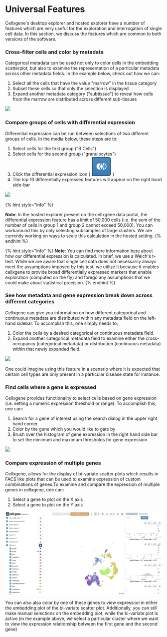 # Universal Features

Cellxgene's desktop explorer and hosted explorer have a number of features which are very useful for the exploration and interrogation of single cell data. In this section, we discuss the features which are common to both versions of the software.

### Cross-filter cells and color by metadata

Categorical metadata can be used not only to color cells in the embedding scatterplot, but also to examine the representation of a particular metadata across other metadata fields. In the example below, check out how we can:

1. Select all the cells that have the value "marrow" in the tissue category
2. Subset these cells so that only the selection is displayed
3. Expand another metadata category \("subtissue"\) to reveal how cells from the marrow are distributed across different sub-tissues

![](../../.gitbook/assets/crossfilter.gif)

### Compare groups of cells with differential expression

Differential expression can be run between selections of two different groups of cells. In the media below, these steps are to:

1. Select cells for the first group \("B Cells"\)
2. Select cells for the second group \("granulocytes"\)
3. Click the differential expression icon \( ![](../../.gitbook/assets/image%20%282%29.png) \)
4. The top 10 differentially expressed features will appear on the right hand side-bar

![](../../.gitbook/assets/diffexp.gif)

{% hint style="info" %}
  
**Note**: In the hosted explorer present on the cellxgene data portal, the differential expression feature has a limit of 50,000 cells \(i.e. the sum of the number of cells in group 1 and group 2 cannot exceed 50,000\). You can workaround this by only selecting subsamples of large clusters. We are currently working on ways to scale this calculation in the hosted setting.
{% endhint %}

{% hint style="info" %}
**Note**: You can find more information [here](../algorithms.md#differential-expression) about how our differential expression is calculated. In brief, we use a Welch's t-test. While we are aware that single cell data does not necessarily always meet the assumptions imposed by this test, we utilize it because it enables cellxgene to provide broad differentially expressed markers that enable exploration \(computed on the fly\) and forego any assumptions that we could make about statistical precision. 
{% endhint %}

### See how metadata and gene expression break down across different categories

Cellxgene can give you information on how different categorical and continuous metadata are distributed within any metadata field on the left-hand sidebar. To accomplish this, one simply needs to:

1. Color the cells by a desired categorical or continuous metadata field.
2. Expand another categorical metadata field to examine either the cross-occupancy \(categorical metadata\) or distribution \(continuous metadata\) within that newly expanded field.

![](../../.gitbook/assets/category-breakdown.gif)

One could imagine using this feature in a scenario where it is expected that certain cell types are only present in a particular disease state for instance.

### Find cells where a gene is expressed

Cellxgene provides functionality to select cells based on gene expression \(i.e. setting a numeric expression threshold or range\). To accomplish this, one can:

1. Search for a gene of interest using the search dialog in the upper right hand corner
2. Color by the gene which you would like to gate by
3. Brush over the histogram of gene expression in the right hand side bar to set the minimum and maximum thresholds for gene expression

![](../../.gitbook/assets/gene-expression.gif)

### Compare expression of multiple genes

Cellxgene, allows for the display of bi-variate scatter plots which results in FACS like plots that can be used to examine expression of custom combinations of genes.To examine and compare the expression of multiple genes in cellxgene, one can:

1. Select a gene to plot on the X axis
2. Select a gene to plot on the Y axis

![](../../.gitbook/assets/compare-genes.gif)

You can also also color by one of these genes to view expression in either the embedding plot of the bi-variate scatter plot. Additionally, you can still make manual selections on the embedding plot, while the bi-variate plot is active \(in the example above, we select a particular cluster where we want to view the expression relationship between the first gene and the second gene\)

